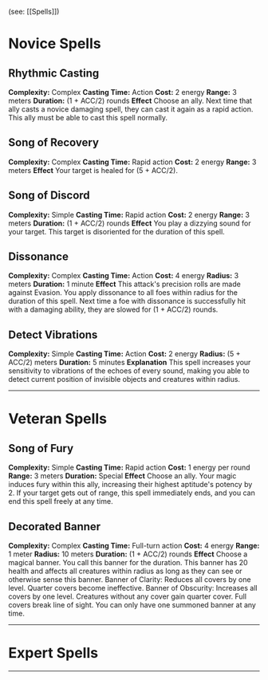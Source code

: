 (see: [[Spells]])

# Novice Spells
## Rhythmic Casting
**Complexity:** Complex
**Casting Time:** Action
**Cost:** 2 energy
**Range:** 3 meters
**Duration:** (1 + ACC/2) rounds
**Effect**
	Choose an ally. Next time that ally casts a novice damaging spell, they can cast it again as a rapid action. This ally must be able to cast this spell normally. 

## Song of Recovery
**Complexity:** Complex
**Casting Time:** Rapid action 
**Cost:** 2 energy
**Range:** 3 meters
**Effect**
	Your target is healed for (5 + ACC/2).

## Song of Discord
**Complexity:** Simple
**Casting Time:** Rapid action
**Cost:** 2 energy
**Range:** 3 meters
**Duration:** (1 + ACC/2) rounds
**Effect**
	You play a dizzying sound for your target. This target is disoriented for the duration of this spell.

## Dissonance
**Complexity:** Complex
**Casting Time:** Action
**Cost:** 4 energy
**Radius:** 3 meters
**Duration:** 1 minute
**Effect**
	This attack's precision rolls are made against Evasion. 
	You apply dissonance to all foes within radius for the duration of this spell. Next time a foe with dissonance is successfully hit with a damaging ability, they are slowed for (1 + ACC/2) rounds. 

## Detect Vibrations
**Complexity:** Simple
**Casting Time:** Action
**Cost:** 2 energy
**Radius:** (5 + ACC/2) meters
**Duration:** 5 minutes
**Explanation**
	This spell increases your sensitivity to vibrations of the echoes of every sound, making you able to detect current position of invisible objects and creatures within radius.

---
# Veteran Spells
## Song of Fury
**Complexity:** Simple
**Casting Time:** Rapid action
**Cost:** 1 energy per round
**Range:** 3 meters
**Duration:** Special
**Effect**
	Choose an ally. Your magic induces fury within this ally, increasing their highest aptitude's potency by 2. 
	If your target gets out of range, this spell immediately ends, and you can end this spell freely at any time.

## Decorated Banner
**Complexity:** Complex
**Casting Time:** Full-turn action
**Cost:** 4 energy
**Range:** 1 meter
**Radius:** 10 meters
**Duration:** (1 + ACC/2) rounds
**Effect**
	Choose a magical banner. You call this banner for the duration. This banner has 20 health and affects all creatures within radius as long as they can see or otherwise sense this banner.
	Banner of Clarity: Reduces all covers by one level. Quarter covers become ineffective.
	Banner of Obscurity: Increases all covers by one level. Creatures without any cover gain quarter cover. Full covers break line of sight.
	You can only have one summoned banner at any time.


---
# Expert Spells


---